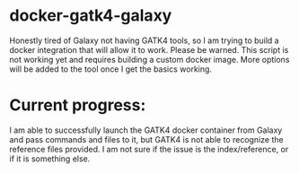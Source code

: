 # docker-gatk4-galaxy
Honestly tired of Galaxy not having GATK4 tools, so I am trying to build a docker integration that will allow it to work. 
Please be warned. This script is not working yet and requires building a custom docker image. More options will be added to the tool once I get the basics working. 

# Current progress: 
I am able to successfully launch the GATK4 docker container from Galaxy and pass commands and files to it, but GATK4 is not able to recognize the reference files provided. I am not sure if the issue is the index/reference, or if it is something else. 

